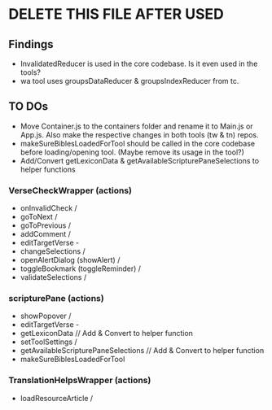 # DELETE THIS FILE AFTER USED

## Findings

- InvalidatedReducer is used in the core codebase. Is it even used in the tools?
- wa tool uses groupsDataReducer & groupsIndexReducer from tc.

## TO DOs

- Move Container.js to the containers folder and rename it to Main.js or App.js. Also make the respective changes in both tools (tw & tn) repos.
- makeSureBiblesLoadedForTool should be called in the core codebase before loading/opening tool. (Maybe remove its usage in the tool?)
- Add/Convert getLexiconData & getAvailableScripturePaneSelections to helper functions

### VerseCheckWrapper (actions)

- onInvalidCheck /
- goToNext /
- goToPrevious /
- addComment /
- editTargetVerse -
- changeSelections /
- openAlertDialog (showAlert) /
- toggleBookmark (toggleReminder) /
- validateSelections /

### scripturePane (actions)

- showPopover /
- editTargetVerse -
- getLexiconData // Add & Convert to helper function
- setToolSettings /
- getAvailableScripturePaneSelections // Add & Convert to helper function
- makeSureBiblesLoadedForTool

### TranslationHelpsWrapper (actions)

- loadResourceArticle /
